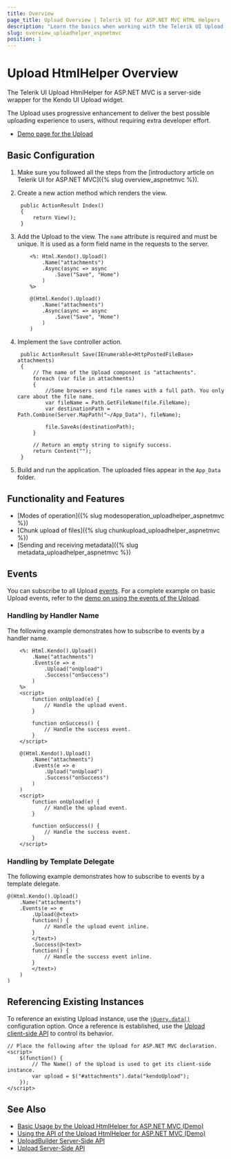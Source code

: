 ```yaml
---
title: Overview
page_title: Upload Overview | Telerik UI for ASP.NET MVC HTML Helpers
description: "Learn the basics when working with the Telerik UI Upload HtmlHelper for ASP.NET MVC."
slug: overview_uploadhelper_aspnetmvc
position: 1
---
```


# Upload HtmlHelper Overview

The Telerik UI Upload HtmlHelper for ASP.NET MVC is a server-side wrapper for the Kendo UI Upload widget.

The Upload uses progressive enhancement to deliver the best possible uploading experience to users, without requiring extra developer effort.

* [Demo page for the Upload](https://demos.telerik.com/aspnet-mvc/upload)

## Basic Configuration

1. Make sure you followed all the steps from the [introductory article on Telerik UI for ASP.NET MVC]({% slug overview_aspnetmvc %}).
1. Create a new action method which renders the view.

        public ActionResult Index()
        {
            return View();
        }

1. Add the Upload to the view. The `name` attribute is required and must be unique. It is used as a form field name in the requests to the server.

    ```ASPX
        <%: Html.Kendo().Upload()
            .Name("attachments")
            .Async(async => async
                .Save("Save", "Home")
            )
        %>
    ```
    ```Razor
        @(Html.Kendo().Upload()
            .Name("attachments")
            .Async(async => async
                .Save("Save", "Home")
            )
        )
    ```

1. Implement the `Save` controller action.

        public ActionResult Save(IEnumerable<HttpPostedFileBase> attachments)
        {
            // The name of the Upload component is "attachments".
            foreach (var file in attachments)
            {
                //Some browsers send file names with a full path. You only care about the file name.
                var fileName = Path.GetFileName(file.FileName);
                var destinationPath = Path.Combine(Server.MapPath("~/App_Data"), fileName);

                file.SaveAs(destinationPath);
            }

            // Return an empty string to signify success.
            return Content("");
        }

1. Build and run the application. The uploaded files appear in the `App_Data` folder.

## Functionality and Features

* [Modes of operation]({% slug modesoperation_uploadhelper_aspnetmvc %})
* [Chunk upload of files]({% slug chunkupload_uploadhelper_aspnetmvc %})
* [Sending and receiving metadata]({% slug metadata_uploadhelper_aspnetmvc %})

## Events

You can subscribe to all Upload [events](/api/upload). For a complete example on basic Upload events, refer to the [demo on using the events of the Upload](https://demos.telerik.com/aspnet-mvc/upload/events).

### Handling by Handler Name

The following example demonstrates how to subscribe to events by a handler name.

```ASPX
    <%: Html.Kendo().Upload()
        .Name("attachments")
        .Events(e => e
            .Upload("onUpload")
            .Success("onSuccess")
        )
    %>
    <script>
        function onUpload(e) {
            // Handle the upload event.
        }

        function onSuccess() {
            // Handle the success event.
        }
    </script>
```
```Razor
    @(Html.Kendo().Upload()
        .Name("attachments")
        .Events(e => e
            .Upload("onUpload")
            .Success("onSuccess")
        )
    )
    <script>
        function onUpload(e) {
            // Handle the upload event.
        }

        function onSuccess() {
            // Handle the success event.
        }
    </script>
```

### Handling by Template Delegate

The following example demonstrates how to subscribe to events by a template delegate.

    @(Html.Kendo().Upload()
        .Name("attachments")
        .Events(e => e
            .Upload(@<text>
            function() {
                // Handle the upload event inline.
            }
            </text>)
            .Success(@<text>
            function() {
                // Handle the success event inline.
            }
            </text>)
        )
    )

## Referencing Existing Instances

To reference an existing Upload instance, use the [`jQuery.data()`](http://api.jquery.com/jQuery.data/) configuration option. Once a reference is established, use the [Upload client-side API](http://docs.telerik.com/kendo-ui/api/javascript/ui/upload#methods) to control its behavior.

    // Place the following after the Upload for ASP.NET MVC declaration.
    <script>
        $(function() {
            // The Name() of the Upload is used to get its client-side instance.
            var upload = $("#attachments").data("kendoUpload");
        });
    </script>

## See Also

* [Basic Usage by the Upload HtmlHelper for ASP.NET MVC (Demo)](https://demos.telerik.com/aspnet-mvc/upload)
* [Using the API of the Upload HtmlHelper for ASP.NET MVC (Demo)](https://demos.telerik.com/aspnet-mvc/upload/api)
* [UploadBuilder Server-Side API](http://docs.telerik.com/aspnet-mvc/api/Kendo.Mvc.UI.Fluent/UploadBuilder)
* [Upload Server-Side API](/api/upload)
